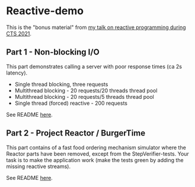 # Reactive-demo

This is the "bonus material" from [my talk on reactive programming during CTS 2021](https://www.youtube.com/watch?v=1JQ7O4SboCc).

## Part 1 - Non-blocking I/O

This part demonstrates calling a server with poor response times (ca 2s latency).

- Single thread blocking, three requests
- Multithread blocking - 20 requests/20 threads thread pool
- Multithread blocking - 20 requests/5 threads thread pool
- Single thread (forced) reactive - 200 requests

See README [here](part1.md).

## Part 2 - Project Reactor / BurgerTime

This part contains of a fast food ordering mechanism simulator where the Reactor parts have been removed, except from
the StepVerifier-tests. Your task is to make the application work (make the tests green by adding the missing reactive
streams).

See README [here](part2.md).